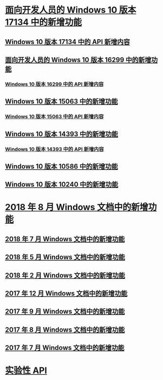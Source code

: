 # [面向开发人员的 Windows 10 版本 17134 中的新增功能](../whats-new/windows-10-build-17134.md)
## [Windows 10 版本 17134 中的 API 新增内容](../whats-new/windows-10-build-17134-api-diff.md)
## [面向开发人员的 Windows 10 版本 16299 中的新增功能](../whats-new/windows-10-build-16299.md)
### [Windows 10 版本 16299 中的 API 新增内容](../whats-new/windows-10-build-16299-api-diff.md)
## [Windows 10 版本 15063 中的新增功能](../whats-new/windows-10-build-15063.md)
### [Windows 10 版本 15063 中的 API 新增内容](../whats-new/windows-10-build-15063-api-diff.md)
## [Windows 10 版本 14393 中的新增功能](../whats-new/windows-10-build-14393.md)
### [Windows 10 版本 14393 中的 API 新增内容](../whats-new/windows-10-build-14393-api-diff.md)
## [Windows 10 版本 10586 中的新增功能](../whats-new/windows-10-build-10586.md)
## [Windows 10 版本 10240 中的新增功能](../whats-new/windows-10-build-10240.md)
# [2018 年 8 月 Windows 文档中的新增功能](../whats-new/windows-docs-august-2018.md)
## [2018 年 7 月 Windows 文档中的新增功能](../whats-new/windows-docs-july-2018.md)
## [2018 年 5 月 Windows 文档中的新增功能](../whats-new/windows-docs-may-2018.md)
## [2018 年 2 月 Windows 文档中的新增功能](../whats-new/windows-docs-february-2018.md)
## [2017 年 12 月 Windows 文档中的新增功能](../whats-new/windows-docs-december-2017.md)
## [2017 年 9 月 Windows 文档中的新增功能](../whats-new/windows-docs-september-2017.md)
## [2017 年 8 月 Windows 文档中的新增功能](../whats-new/windows-docs-august-2017.md)
## [2017 年 7 月 Windows 文档中的新增功能](../whats-new/windows-docs-july-2017.md)
# [实验性 API](../whats-new/experimental-apis.md)
